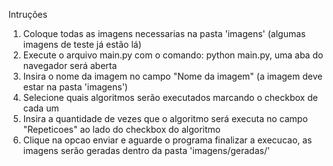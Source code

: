 Intruções

1. Coloque todas as imagens necessarias na pasta 'imagens' (algumas imagens de teste já estão lá)
2. Execute o arquivo main.py com o comando: python main.py, uma aba do navegador será aberta
3. Insira o nome da imagem no campo "Nome da imagem" (a imagem deve estar na pasta 'imagens')
4. Selecione quais algoritmos serão executados marcando o checkbox de cada um
5. Insira a quantidade de vezes que o algoritmo será executa no campo "Repeticoes" ao lado do checkbox do algoritmo
6. Clique na opcao enviar e aguarde o programa finalizar a execucao, as imagens serão geradas dentro da pasta 'imagens/geradas/'
